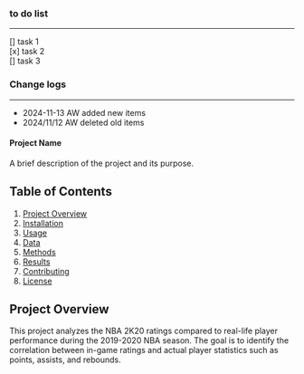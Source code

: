 ### to do list

---

[] task 1  
[x] task 2  
[] task 3

### Change logs

---

- 2024-11-13 AW added new items
- 2024/11/12 AW deleted old items

#### Project Name

A brief description of the project and its purpose.

## Table of Contents

1. [Project Overview](#project-overview)
2. [Installation](#installation)
3. [Usage](#usage)
4. [Data](#data)
5. [Methods](#methods)
6. [Results](#results)
7. [Contributing](#contributing)
8. [License](#license)

## Project Overview

This project analyzes the NBA 2K20 ratings compared to real-life player performance during the 2019-2020 NBA season. The goal is to identify the correlation between in-game ratings and actual player statistics such as points, assists, and rebounds.

